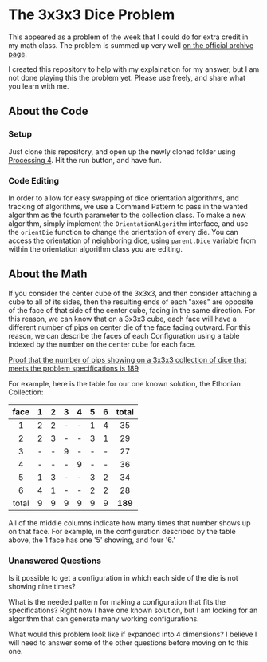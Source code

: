 # The 3x3x3 Dice Problem

This appeared as a problem of the week that I could do for extra credit in my math class. The problem is summed up very well [on the official archive page](https://naumathstat.github.io/problem-of-the-week/files/2021-10-27/).

I created this repository to help with my explaination for my answer, but I am not done playing this the problem yet. Please use freely, and share what you learn with me.

## About the Code

### Setup

Just clone this repository, and open up the newly cloned folder using [Processing 4](https://processing.org/download). Hit the run button, and have fun.

### Code Editing

In order to allow for easy swapping of dice orientation algorithms, and tracking of algorithms, we use a Command Pattern to pass in the wanted algorithm as the fourth parameter to the collection class. To make a new algorithm, simply implement the `OrientationAlgorithm` interface, and use the `orientDie` function to change the orientation of every die. You can access the orientation of neighboring dice, using `parent.Dice` variable from within the orientation algorithm class you are editing.

## About the Math

If you consider the center cube of the 3x3x3, and then consider attaching a cube to all of its sides, then the resulting ends of each "axes" are opposite of the face of that side of the center cube, facing in the same direction. For this reason, we can know that on a 3x3x3 cube, each face will have a different number of pips on center die of the face facing outward. For this reason, we can describe the faces of each Configuration using a table indexed by the number on the center cube for each face.

[Proof that the number of pips showing on a 3x3x3 collection of dice that meets the problem specifications is 189](https://github.com/thetravisweber/POTW_dice/wiki/Proof-that-the-number-of-pips-showing-on-a-3x3x3-collection-of-dice-that-meets-the-problem-specifications-is-189)

For example, here is the table for our one known solution, the Ethonian Collection:

| face  | 1     | 2     | 3     | 4     | 5     | 6     | total |
| :---: | ----- | ----- | ----- | ----- | ----- | ----- | :---: |
| 1     | 2     | 2     | -     | -     | 1     | 4     | 35    |
| 2     | 2     | 3     | -     | -     | 3     | 1     | 29    |
| 3     | -     | -     | 9     | -     | -     | -     | 27    |
| 4     | -     | -     | -     | 9     | -     | -     | 36    |
| 5     | 1     | 3     | -     | -     | 3     | 2     | 34    |
| 6     | 4     | 1     | -     | -     | 2     | 2     | 28    |
| total | 9     | 9     | 9     | 9     | 9     | 9     |__189__|

All of the middle columns indicate how many times that number shows up on that face. For example, in the configuration described by the table above, the 1 face has one '5' showing, and four '6.'

### Unanswered Questions

Is it possible to get a configuration in which each side of the die is not showing nine times?

What is the needed pattern for making a configuration that fits the specifications? Right now I have one known solution, but I am looking for an algorithm that can generate many working configurations.

What would this problem look like if expanded into 4 dimensions? I believe I will need to answer some of the other questions before moving on to this one.
